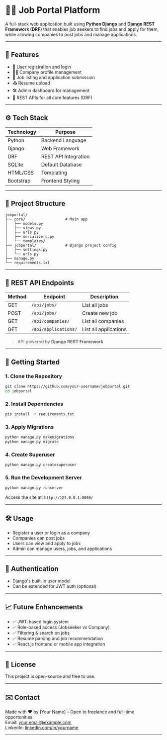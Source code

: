 # 🧑‍💼 Job Portal Platform

A full-stack web application built using **Python Django** and **Django REST Framework (DRF)** that enables job seekers to find jobs and apply for them, while allowing companies to post jobs and manage applications.

---

## 📌 Features

- 👤 User registration and login
- 🧑‍💼 Company profile management
- 📄 Job listing and application submission
- 📤 Resume upload
- 🛠️ Admin dashboard for management
- 🔗 REST APIs for all core features (DRF)

---

## ⚙️ Tech Stack

| Technology | Purpose                |
|------------|------------------------|
| Python     | Backend Language       |
| Django     | Web Framework          |
| DRF        | REST API Integration   |
| SQLite     | Default Database       |
| HTML/CSS   | Templating             |
| Bootstrap  | Frontend Styling       |

---

## 📂 Project Structure

```
jobportal/
├── core/                  # Main app
│   ├── models.py
│   ├── views.py
│   ├── urls.py
│   ├── serializers.py
│   └── templates/
├── jobportal/             # Django project config
│   ├── settings.py
│   └── urls.py
├── manage.py
└── requirements.txt
```

---

## 🔌 REST API Endpoints

| Method | Endpoint             | Description              |
|--------|----------------------|--------------------------|
| GET    | `/api/jobs/`         | List all jobs            |
| POST   | `/api/jobs/`         | Create new job           |
| GET    | `/api/companies/`    | List all companies       |
| GET    | `/api/applications/` | List all applications    |

> API powered by **Django REST Framework**

---

## 🚀 Getting Started

### 1. Clone the Repository

```bash
git clone https://github.com/your-username/jobportal.git
cd jobportal
```

### 2. Install Dependencies

```bash
pip install -r requirements.txt
```

### 3. Apply Migrations

```bash
python manage.py makemigrations
python manage.py migrate
```

### 4. Create Superuser

```bash
python manage.py createsuperuser
```

### 5. Run the Development Server

```bash
python manage.py runserver
```

Access the site at: `http://127.0.0.1:8000/`

---

## 🛠 Usage

- Register a user or login as a company
- Companies can post jobs
- Users can view and apply to jobs
- Admin can manage users, jobs, and applications

---

## 🔐 Authentication

- Django's built-in user model
- Can be extended for JWT auth (optional)

---

## 📈 Future Enhancements

- ✅ JWT-based login system
- ✅ Role-based access (Jobseeker vs Company)
- ✅ Filtering & search on jobs
- ✅ Resume parsing and job recommendation
- ✅ React.js frontend or mobile app integration

---

## 📄 License

This project is open-source and free to use.

---

## ✉️ Contact

Made with ❤️ by [Your Name] – Open to freelance and full-time opportunities.  
Email: your.email@example.com  
LinkedIn: [linkedin.com/in/yourname](https://linkedin.com/in/yourname)

---